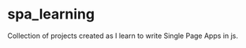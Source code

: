 spa_learning
============

Collection of projects created as I learn to write Single Page Apps in js.


